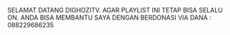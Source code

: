 SELAMAT DATANG DIGHOZITV.
AGAR PLAYLIST INI TETAP BISA SELALU ON.
ANDA BISA MEMBANTU SAYA DENGAN BERDONASI VIA DANA : 088229686235

<!--
**GhozitvReborn/GhozitvReborn** is a ✨ _special_ ✨ repository because its `README.md` (this file) appears on your GitHub profile.

Here are some ideas to get you started:

- 🔭 I’m currently working on ...
- 🌱 I’m currently learning ...
- 👯 I’m looking to collaborate on ...
- 🤔 I’m looking for help with ...
- 💬 Ask me about ...
- 📫 How to reach me: ...
- 😄 Pronouns: ...
- ⚡ Fun fact: ...
-->
